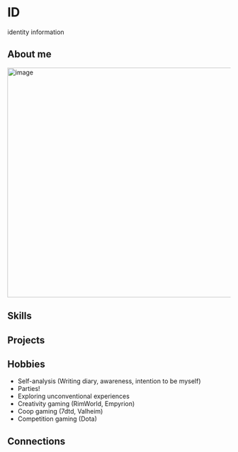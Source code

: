 # ID
identity information

## About me

<img width="801" height="518" alt="image" src="https://github.com/user-attachments/assets/342383fb-5ae3-41a1-9ec5-7188f6668248" />

## Skills

## Projects

## Hobbies

- Self-analysis (Writing diary, awareness, intention to be myself)
- Parties!
- Exploring unconventional experiences
- Creativity gaming (RimWorld, Empyrion)
- Coop gaming (7dtd, Valheim)
- Competition gaming (Dota)

## Connections
